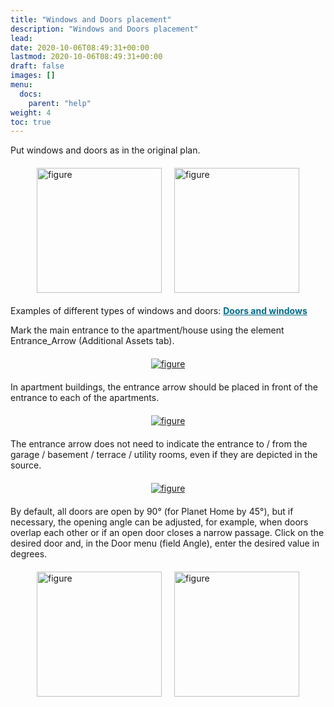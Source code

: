 ```yaml
---
title: "Windows and Doors placement"
description: "Windows and Doors placement"
lead:
date: 2020-10-06T08:49:31+00:00
lastmod: 2020-10-06T08:49:31+00:00
draft: false
images: []
menu:
  docs:
    parent: "help"
weight: 4
toc: true
---
```

<head>
<meta charset="utf-8">
<title>Lightbox Example</title>
<link rel="stylesheet" href="https://cdnjs.cloudflare.com/ajax/libs/lightbox2/2.11.0/css/lightbox.css">
</head>
<body>

Put windows and doors as in the original plan.

<div style="display: flex; justify-content: center; align-items: center; margin: 20px 0;">
  <div style="margin: 0 10px;">
    <a href="/Untitdddd.png" data-lightbox="example-1" >
      <img src="/Untitdddd.png" alt="figure"  style="height: 200px;"/>
    </a>
  </div>
  <div style="margin: 0 10px;">
    <a href="/Untiwwws.png" data-lightbox="example-1" >
      <img src="/Untiwwws.png" alt="figure"  style="height: 200px;"/>
    </a>
  </div>
</div>

<p>
Examples of different types of windows and doors:
  <a href="https://sandy-docs.immoviewer.com/docs/ff_team/ff_workfow/doors-and-windows-types/" style="text-decoration: underline; color: #006A8A;" target="_blank"><strong>Doors and windows</strong></a>
</p>


 Mark the main entrance to the apartment/house using the element Entrance_Arrow (Additional Assets tab).

<div style="text-align: center; margin: 20px 0;">
  <a href="/21214.png" data-lightbox="example-1" >
    <img src="/21214.png" alt="figure"  />
  </a>
</div>

In apartment buildings, the entrance arrow should be placed in front of the entrance to each of the apartments.

<div style="text-align: center; margin: 20px 0;">
  <a href="/fuefyu.jpg" data-lightbox="example-1" >
    <img src="/fuefyu.jpg" alt="figure"  />
  </a>
</div>

The entrance arrow does not need to indicate the entrance to / from the garage / basement / terrace / utility rooms, even if they are depicted in the source.

<div style="text-align: center; margin: 20px 0;">
  <a href="/11dea1.jpg" data-lightbox="example-1" >
    <img src="/11dea1.jpg" alt="figure"  />
  </a>
</div>

By default, all doors are open by 90° (for Planet Home by 45°), but if necessary, the opening angle can be adjusted, for example, when doors overlap each other or if an open door closes a narrow passage. Click on the desired door and, in the Door menu (field Angle), enter the desired value in degrees.

<div style="display: flex; justify-content: center; align-items: center; margin: 20px 0;">
  <div style="margin: 0 10px;">
    <a href="/12334.png" data-lightbox="example-1" >
      <img src="/12334.png" alt="figure"  style="height: 200px;"/>
    </a>
  </div>
  <div style="margin: 0 10px;">
    <a href="/1233422.png" data-lightbox="example-1" >
      <img src="/1233422.png" alt="figure"  style="height: 200px;"/>
    </a>
  </div>
</div>
<script src="https://cdnjs.cloudflare.com/ajax/libs/jquery/3.3.1/jquery.min.js"></script>
<script src="https://stackpath.bootstrapcdn.com/bootstrap/4.3.1/js/bootstrap.min.js"></script>
<script src="https://cdnjs.cloudflare.com/ajax/libs/lightbox2/2.11.0/js/lightbox.js"></script>
</body>
